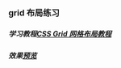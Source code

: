 ### grid 布局练习

##### 学习教程[CSS Grid 网格布局教程](http://www.ruanyifeng.com/blog/2019/03/grid-layout-tutorial.html)

##### 效果[预览](https://smilecris.github.io/grid-study/index.html)